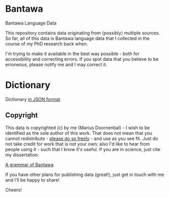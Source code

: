 # Bantawa
Bantawa Language Data

This repository contains data originating from (possibly) multiple sources.
So far, all of this data is Bantawa language data that I collected in the course of my PhD research back when.

I'm trying to make it available in the best way possible - both for accessibility and correcting errors.
If you spot data that you believe to be erroneous, please notify me and I may correct it.

# Dictionary
Dictionary [in JSON format](dictionary/json/BantawaGlossary.md).


## Copyright
This data is copyrighted (c) by me (Marius Doornenbal) - I wish to be identified as the sole author of this work.
That does not mean that you cannot redistribute - [please do so freely](LICENSE) - and use as you see fit.
Just do not take credit for work that is not your own; also I'd like to hear from people using it - such that I
know it's useful.
If you are in science, just cite my dissertation:

[A grammar of Bantawa](https://openaccess.leidenuniv.nl/handle/1887/14326)

If you have other plans for publishing data (great!), just get in touch with me and I'll be happy to share!

Cheers!
